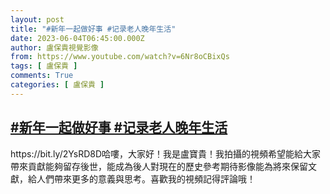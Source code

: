 ```yaml
---
layout: post
title: "#新年一起做好事 #记录老人晚年生活"
date: 2023-06-04T06:45:00.000Z
author: 盧保貴視覺影像
from: https://www.youtube.com/watch?v=6Nr8oCBixQs
tags: [ 盧保貴 ]
comments: True
categories: [ 盧保貴 ]
---
```

<!--1685861100000-->
[#新年一起做好事 #记录老人晚年生活](https://www.youtube.com/watch?v=6Nr8oCBixQs)
------

<div>
https://bit.ly/2YsRD8D哈嘍，大家好！我是盧寶貴！我拍攝的視頻希望能給大家帶來貢獻能夠留存後世，能成為後人對現在的歷史參考期待影像能為將來保留文獻，給人們帶來更多的意義與思考。喜歡我的視頻記得評論哦！
</div>
